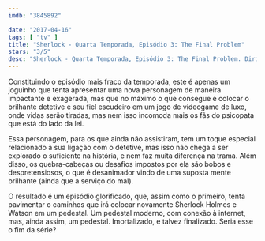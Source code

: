 ```yaml
---
imdb: "3845892"

date: "2017-04-16"
tags: [ "tv" ]
title: "Sherlock - Quarta Temporada, Episódio 3: The Final Problem"
stars: "3/5"
desc: "Sherlock - Quarta Temporada, Episódio 3: The Final Problem. Dirigido por Benjamin Caron. Escrito por Mark Gatiss, Steven Moffat, Arthur Conan Doyle. Com Benedict Cumberbatch (Sherlock Holmes), Martin Freeman (Dr. John Watson), Mark Gatiss (Mycroft Holmes), Una Stubbs (Mrs. Hudson), Rupert Graves (DI Lestrade), Louise Brealey (Molly Hooper), Amanda Abbington (Mary Watson), Andrew Scott (Jim Moriarty), Sian Brooke (Eurus Holmes)."
---
```

Constituindo o episódio mais fraco da temporada, este é apenas um joguinho que tenta apresentar uma nova personagem de maneira impactante e exagerada, mas que no máximo o que consegue é colocar o brilhante detetive e seu fiel escudeiro em um jogo de videogame de luxo, onde vidas serão tiradas, mas nem isso incomoda mais os fãs do psicopata que está do lado da lei.

Essa personagem, para os que ainda não assistiram, tem um toque especial relacionado à sua ligação com o detetive, mas isso não chega a ser explorado o suficiente na história, e nem faz muita diferença na trama. Além disso, os quebra-cabeças ou desafios impostos por ela são bobos e despretensiosos, o que é desanimador vindo de uma suposta mente brilhante (ainda que a serviço do mal).

O resultado é um episódio glorificado, que, assim como o primeiro, tenta pavimentar o caminhos que irá colocar novamente Sherlock Holmes e Watson em um pedestal. Um pedestal moderno, com conexão à internet, mas, ainda assim, um pedestal. Imortalizado, e talvez finalizado. Seria esse o fim da série?
